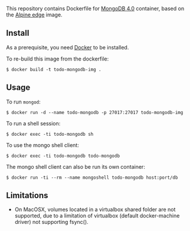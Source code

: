 
This repository contains Dockerfile for [MongoDB 4.0](https://www.mongodb.org)
container, based on the [Alpine edge](https://hub.docker.com/_/alpine/) image.

## Install

As a prerequisite, you need [Docker](https://docker.com) to be installed.


To re-build this image from the dockerfile:

	$ docker build -t todo-mongodb-img .

## Usage

To run `mongod`:

	$ docker run -d --name todo-mongodb -p 27017:27017 todo-mongodb-img

To run a shell session:

    $ docker exec -ti todo-mongodb sh

To use the mongo shell client:

	$ docker exec -ti todo-mongodb todo-mongodb

The mongo shell client can also be run its own container: 

	$ docker run -ti --rm --name mongoshell todo-mongodb host:port/db

## Limitations

- On MacOSX, volumes located in a virtualbox shared folder are not
  supported, due to a limitation of virtualbox (default docker-machine
  driver) not supporting fsync().

